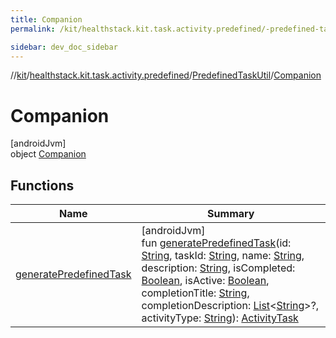 ```yaml
---
title: Companion
permalink: /kit/healthstack.kit.task.activity.predefined/-predefined-task-util/-companion/index.html

sidebar: dev_doc_sidebar
---
```

//[kit](../../../../kit.html)/[healthstack.kit.task.activity.predefined](../../index.html)/[PredefinedTaskUtil](../index.html)/[Companion](index.html)



# Companion



[androidJvm]\
object [Companion](index.html)



## Functions


| Name | Summary |
|---|---|
| [generatePredefinedTask](generate-predefined-task.html) | [androidJvm]<br>fun [generatePredefinedTask](generate-predefined-task.html)(id: [String](https://kotlinlang.org/api/latest/jvm/stdlib/kotlin/-string/index.html), taskId: [String](https://kotlinlang.org/api/latest/jvm/stdlib/kotlin/-string/index.html), name: [String](https://kotlinlang.org/api/latest/jvm/stdlib/kotlin/-string/index.html), description: [String](https://kotlinlang.org/api/latest/jvm/stdlib/kotlin/-string/index.html), isCompleted: [Boolean](https://kotlinlang.org/api/latest/jvm/stdlib/kotlin/-boolean/index.html), isActive: [Boolean](https://kotlinlang.org/api/latest/jvm/stdlib/kotlin/-boolean/index.html), completionTitle: [String](https://kotlinlang.org/api/latest/jvm/stdlib/kotlin/-string/index.html), completionDescription: [List](https://kotlinlang.org/api/latest/jvm/stdlib/kotlin.collections/-list/index.html)&lt;[String](https://kotlinlang.org/api/latest/jvm/stdlib/kotlin/-string/index.html)&gt;?, activityType: [String](https://kotlinlang.org/api/latest/jvm/stdlib/kotlin/-string/index.html)): [ActivityTask](../../../healthstack.kit.task.activity/-activity-task/index.html) |

